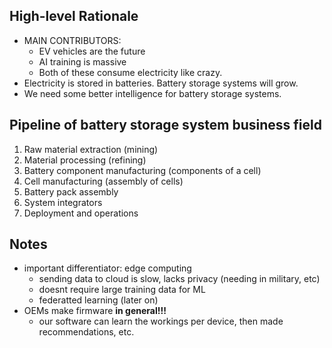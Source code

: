 ## High-level Rationale
- MAIN CONTRIBUTORS:
	- EV vehicles are the future
	- AI training is massive
	- Both of these consume electricity like crazy. 
- Electricity is stored in batteries. Battery storage systems will grow. 
- We need some better intelligence for battery storage systems.
## Pipeline of battery storage system business field
1. Raw material extraction (mining)
2. Material processing (refining)
3. Battery component manufacturing (components of a cell)
4. Cell manufacturing (assembly of cells)
5. Battery pack assembly
6. System integrators 
7. Deployment and operations


## Notes
- important differentiator: edge computing
	- sending data to cloud is slow, lacks privacy (needing in military, etc)
	- doesnt require large training data for ML
	- federatted learning (later on)
- OEMs make firmware **in general!!!**
	- our software can learn the workings per device, then made recommendations, etc.